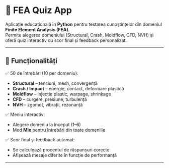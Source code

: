 # 🧠 FEA Quiz App

Aplicație educațională în **Python** pentru testarea cunoștințelor din domeniul **Finite Element Analysis (FEA)**.  
Permite alegerea domeniului (Structural, Crash, Moldflow, CFD, NVH) și oferă quiz interactiv cu scor final și feedback personalizat.

---

## 🚀 Funcționalități

✅ 50 de întrebări (10 per domeniu):
- **Structural** – tensiuni, mesh, convergență  
- **Crash / Impact** – energie, contact, deformare plastică  
- **Moldflow** – injecție plastic, warpage, shrinkage  
- **CFD** – curgere, presiune, turbulență  
- **NVH** – zgomot, vibrații, rezonanță  

✅ Meniu interactiv:
- Alegere domeniu la început (1–6)
- Mod **Mix** pentru întrebări din toate domeniile

✅ Scor final și feedback automat:
- Se calculează procentul de răspunsuri corecte
- Afișează mesaje diferite în funcție de performanță

---
